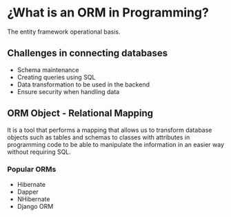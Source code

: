 # ¿What is an ORM in Programming?

The entity framework operational basis.

## Challenges in connecting databases

* Schema maintenance
* Creating queries using SQL
* Data transformation to be used in the backend
* Ensure security when handling data

## ORM Object - Relational Mapping

It is a tool that performs a mapping that allows us to transform database objects such as tables and schemas to classes with attributes in programming code to be able to manipulate the information in an easier way without requiring SQL.

### Popular ORMs

* Hibernate
* Dapper
* NHibernate
* Django ORM
